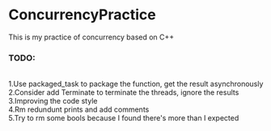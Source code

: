 # ConcurrencyPractice

<p> This is my practice of concurrency based on C++

### TODO:
 
<br>1.Use packaged_task to package the function, get the result asynchronously
<br>2.Consider add Terminate to terminate the threads, ignore the results
<br>3.Improving the code style
<br>4.Rm redundunt prints and add comments
<br>5.Try to rm some bools because I found there's more than I expected
